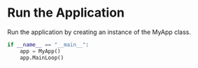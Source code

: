 # Run the Application

Run the application by creating an instance of the MyApp class.

```python
if __name__ == "__main__":
    app = MyApp()
    app.MainLoop()
```
